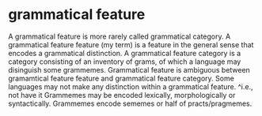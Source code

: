 # grammatical feature

A grammatical feature is more rarely called grammatical category.
A grammatical feature feature (my term) is a feature in the general sense that encodes a grammatical distinction.
A grammatical feature category is a category consisting of an inventory of grams, of which a language may disinguish some grammemes.
Grammatical feature is ambiguous between gramamtical feature feature and grammatical feature category.
Some languages may not make any distinction within a grammatical feature. 
^i.e., not have it
Grammemes may be encoded lexically, morphologically or syntactically.
Grammemes encode sememes or half of practs/pragmemes.
